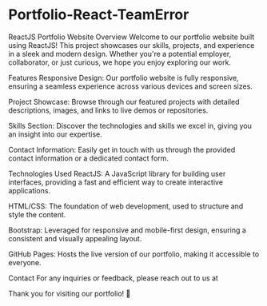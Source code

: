 # Portfolio-React-TeamError

ReactJS Portfolio Website
Overview
Welcome to our portfolio website built using ReactJS! This project showcases our skills, projects, and experience in a sleek and modern design. Whether you're a potential employer, collaborator, or just curious, we hope you enjoy exploring our work.

Features
Responsive Design: Our portfolio website is fully responsive, ensuring a seamless experience across various devices and screen sizes.

Project Showcase: Browse through our featured projects with detailed descriptions, images, and links to live demos or repositories.

Skills Section: Discover the technologies and skills we excel in, giving you an insight into our expertise.

Contact Information: Easily get in touch with us through the provided contact information or a dedicated contact form.

Technologies Used
ReactJS: A JavaScript library for building user interfaces, providing a fast and efficient way to create interactive applications.

HTML/CSS: The foundation of web development, used to structure and style the content.

Bootstrap: Leveraged for responsive and mobile-first design, ensuring a consistent and visually appealing layout.

GitHub Pages: Hosts the live version of our portfolio, making it accessible to everyone.




Contact
For any inquiries or feedback, please reach out to us at 

Thank you for visiting our portfolio! 🚀
